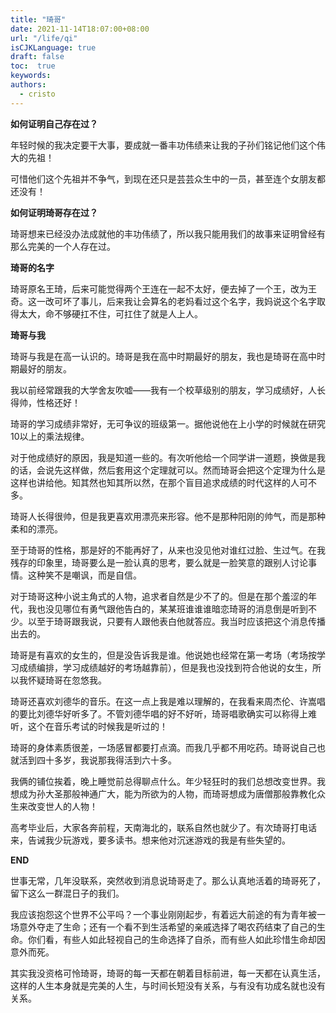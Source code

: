```yaml
---
title: "琦哥"
date: 2021-11-14T18:07:00+08:00
url: "/life/qi"
isCJKLanguage: true
draft: false
toc:  true
keywords:
authors:
  - cristo
---
```






**如何证明自己存在过？**

年轻时候的我决定要干大事，要成就一番丰功伟绩来让我的子孙们铭记他们这个伟大的先祖！

可惜他们这个先祖并不争气，到现在还只是芸芸众生中的一员，甚至连个女朋友都还没有！

**如何证明琦哥存在过？**

琦哥想来已经没办法成就他的丰功伟绩了，所以我只能用我们的故事来证明曾经有那么完美的一个人存在过。

**琦哥的名字**

琦哥原名王琦，后来可能觉得两个王连在一起不太好，便去掉了一个王，改为王奇。这一改可坏了事儿，后来我让会算名的老妈看过这个名字，我妈说这个名字取得太大，命不够硬扛不住，可扛住了就是人上人。

**琦哥与我**

琦哥与我是在高一认识的。琦哥是我在高中时期最好的朋友，我也是琦哥在高中时期最好的朋友。

我以前经常跟我的大学舍友吹嘘——我有一个校草级别的朋友，学习成绩好，人长得帅，性格还好！

琦哥的学习成绩非常好，无可争议的班级第一。据他说他在上小学的时候就在研究10以上的乘法规律。

对于他成绩好的原因，我是知道一些的。有次听他给一个同学讲一道题，换做是我的话，会说先这样做，然后套用这个定理就可以。然而琦哥会把这个定理为什么是这样也讲给他。知其然也知其所以然，在那个盲目追求成绩的时代这样的人可不多。

琦哥人长得很帅，但是我更喜欢用漂亮来形容。他不是那种阳刚的帅气，而是那种柔和的漂亮。

至于琦哥的性格，那是好的不能再好了，从来也没见他对谁红过脸、生过气。在我残存的印象里，琦哥要么是一脸认真的思考，要么就是一脸笑意的跟别人讨论事情。这种笑不是嘲讽，而是自信。

对于琦哥这种小说主角式的人物，追求者自然是少不了的。但是在那个羞涩的年代，我也没见哪位有勇气跟他告白的，某某班谁谁谁暗恋琦哥的消息倒是听到不少。以至于琦哥跟我说，只要有人跟他表白他就答应。我当时应该把这个消息传播出去的。

琦哥是有喜欢的女生的，但是没告诉我是谁。他说她也经常在第一考场（考场按学习成绩编排，学习成绩越好的考场越靠前），但是我也没找到符合他说的女生，所以我怀疑琦哥在忽悠我。

琦哥还喜欢刘德华的音乐。在这一点上我是难以理解的，在我看来周杰伦、许嵩唱的要比刘德华好听多了。不管刘德华唱的好不好听，琦哥唱歌确实可以称得上难听，这个在音乐考试的时候我是听过的！

琦哥的身体素质很差，一场感冒都要打点滴。而我几乎都不用吃药。琦哥说自己也就活到四十多岁，我说那我得活到六十多。

我俩的铺位挨着，晚上睡觉前总得聊点什么。年少轻狂时的我们总想改变世界。我想成为孙大圣那般神通广大，能为所欲为的人物，而琦哥想成为唐僧那般靠教化众生来改变世人的人物！

高考毕业后，大家各奔前程，天南海北的，联系自然也就少了。有次琦哥打电话来，告诫我少玩游戏，要多读书。想来他对沉迷游戏的我是有些失望的。

**END**

世事无常，几年没联系，突然收到消息说琦哥走了。那么认真地活着的琦哥死了，留下这么一群混日子的我们。

我应该抱怨这个世界不公平吗？一个事业刚刚起步，有着远大前途的有为青年被一场意外夺走了生命；还有一个看不到生活希望的亲戚选择了喝农药结束了自己的生命。你们看，有些人如此轻视自己的生命选择了自杀，而有些人如此珍惜生命却因意外而死。

其实我没资格可怜琦哥，琦哥的每一天都在朝着目标前进，每一天都在认真生活，这样的人生本身就是完美的人生，与时间长短没有关系，与有没有功成名就也没有关系。